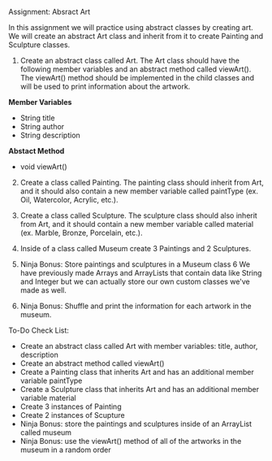 Assignment: Absract Art

In this assignment we will practice using abstract classes by creating art. We will create an abstract Art class and inherit from it to create Painting and Sculpture classes.

1. Create an abstract class called Art. The Art class should have the following member variables and an abstract method called viewArt(). The viewArt() method should be implemented in the child classes and will be used to print information about the artwork.

**Member Variables**	
- String title
- String author
- String description

**Abstact Method**
- void viewArt()



2. Create a class called Painting. The painting class should inherit from Art, and it should also contain a new member variable called paintType (ex. Oil, Watercolor, Acrylic, etc.).

3. Create a class called Sculpture. The sculpture class should also inherit from Art, and it should contain a new member variable called material (ex. Marble, Bronze, Porcelain, etc.).

4. Inside of a class called Museum create 3 Paintings and 2 Sculptures.

5. Ninja Bonus: Store paintings and sculptures in a Museum class
6 We have previously made Arrays and ArrayLists that contain data like String and Integer but we can actually store our own custom classes we've made as well.

7. Ninja Bonus: Shuffle and print the information for each artwork in the museum.


To-Do Check List:
- Create an abstract class called Art with member variables: title, author, description
- Create an abstract method called viewArt()
- Create a Painting class that inherits Art and has an additional member variable paintType
- Create a Sculpture class that inherits Art and has an additional member variable material
- Create 3 instances of Painting
- Create 2 instances of Scupture
- Ninja Bonus: store the paintings and sculptures inside of an ArrayList called museum
- Ninja Bonus: use the viewArt() method of all of the artworks in the museum in a random order
